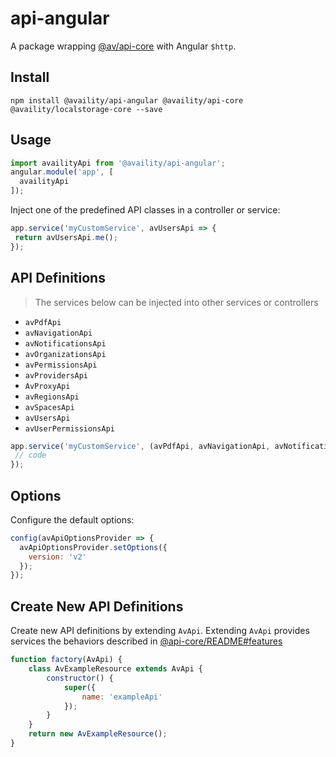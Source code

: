 # api-angular

A package wrapping [@av/api-core](../api-core/README.md) with Angular `$http`.

## Install
`npm install @availity/api-angular @availity/api-core @availity/localstorage-core --save`

## Usage
```javascript
import availityApi from '@availity/api-angular';
angular.module('app', [
  availityApi
]);
```

Inject one of the predefined API classes in a controller or service:
```javascript
app.service('myCustomService', avUsersApi => {
 return avUsersApi.me();
});
```

## API Definitions
> The services below can be injected into other services or controllers 
- `avPdfApi`
- `avNavigationApi`
- `avNotificationsApi`
- `avOrganizationsApi`
- `avPermissionsApi`
- `avProvidersApi`
- `AvProxyApi`
- `avRegionsApi`
- `avSpacesApi`
- `avUsersApi`
- `avUserPermissionsApi`



```js
app.service('myCustomService', (avPdfApi, avNavigationApi, avNotificationApi, avOrganizationsApi, avPermissionsApi, avProvidersApi, AvProxyApi, avRegionsApi, avSpacesApi, avUsersApi, avUserPermissionsApi) => {
 // code
});
```

## Options
Configure the default options:
```javascript
config(avApiOptionsProvider => {
  avApiOptionsProvider.setOptions({
    version: 'v2'
  });
});
```

## Create New API Definitions
Create new API definitions by extending `AvApi`. Extending `AvApi` provides services the behaviors described in [@api-core/README#features](../api-core/README.md#features)

```js
function factory(AvApi) {
    class AvExampleResource extends AvApi {
        constructor() {
            super({
                name: 'exampleApi'
            });
        }
    }
    return new AvExampleResource();
}
```
